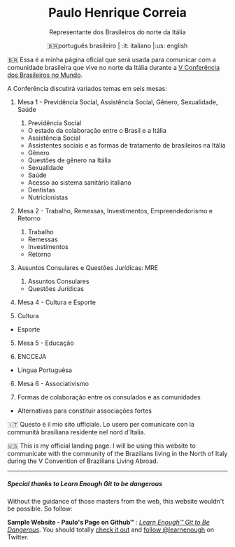<p align="center"> <img src="http://www.brasileirosnomundo.itamaraty.gov.br/brmundo_logo.png" alt="">
</p>
<h1 align="center">Paulo Henrique Correia</h1>
<p align="center">Representante dos Brasileiros do norte da Itália</p>
<p align="center"><span>&#x1f1e7;&#x1f1f7;português brasileiro </span>| :it: italiano |:us: english</p>


<span>&#x1f1e7;&#x1f1f7;</span> Essa é a minha página oficial que será usada para comunicar com a comunidade brasileira que vive no norte da Itália durante a [V Conferência dos Brasileiros no Mundo](http://brasileirosnomundo.itamaraty.gov.br/noticias/v-conferencia-brasileiros-no-mundo).

A Conferência discutirá variados temas em seis mesas:

1. Mesa 1 - Previdência Social, Assistência Social, Gênero, Sexualidade, Saúde

   1. Previdência Social
    - O estado da colaboração entre o Brasil e a Itália
   + Assistência Social
    - Assistentes sociais e as formas de tratamento de brasileiros na Itália
   + Gênero
    - Questões de gênero na Itália
   + Sexualidade
   + Saúde
    - Acesso ao sistema sanitário italiano
    - Dentistas
    - Nutricionistas

2. Mesa 2 - Trabalho, Remessas, Investimentos, Empreendedorismo e Retorno

   1. Trabalho
   + Remessas
   + Investimentos
   + Retorno   

3. Assuntos Consulares e Questões Jurídicas: MRE

   1. Assuntos Consulares
   + Questões Jurídicas

4. Mesa 4 - Cultura e Esporte

  1. Cultura
  + Esporte

5. Mesa 5 - Educação

  1. ENCCEJA
  + Língua Portuguêsa

6. Mesa 6 - Associativismo

  1. Formas de colaboração entre os consulados e as comunidades
  + Alternativas para constituir associações fortes


:it: Questo è il mio sito ufficiale. Lo usero per comunicare con la communità brasiliana residente nel nord d'Italia.

:us: This is my official landing page. I will be using this website to communicate with the community of the Brazilians living in the North of Italy during the V Convention of Brazilians Living Abroad.

---

##### Special thanks to Learn Enough Git to be dangerous

Without the guidance of those masters from the web, this website wouldn't be possible. So follow:

**Sample Website - Paulo's Page on Github™** : [*Learn Enough™ Git to Be Dangerous*](http://learnenough.com/git-tutorial).
You should totally [check it out](http://learnenough.com/git-tutorial) and
[follow @learnenough](http://twitter.com/learnenough) on Twitter.
